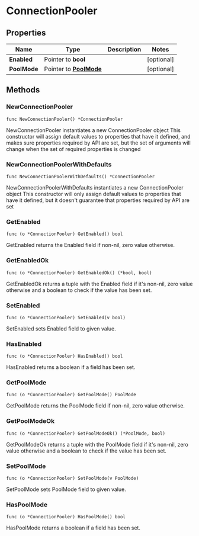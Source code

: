 # ConnectionPooler

## Properties

|Name | Type | Description | Notes|
|------------ | ------------- | ------------- | -------------|
|**Enabled** | Pointer to **bool** |  | [optional] |
|**PoolMode** | Pointer to [**PoolMode**](PoolMode.md) |  | [optional] |

## Methods

### NewConnectionPooler

`func NewConnectionPooler() *ConnectionPooler`

NewConnectionPooler instantiates a new ConnectionPooler object
This constructor will assign default values to properties that have it defined,
and makes sure properties required by API are set, but the set of arguments
will change when the set of required properties is changed

### NewConnectionPoolerWithDefaults

`func NewConnectionPoolerWithDefaults() *ConnectionPooler`

NewConnectionPoolerWithDefaults instantiates a new ConnectionPooler object
This constructor will only assign default values to properties that have it defined,
but it doesn't guarantee that properties required by API are set

### GetEnabled

`func (o *ConnectionPooler) GetEnabled() bool`

GetEnabled returns the Enabled field if non-nil, zero value otherwise.

### GetEnabledOk

`func (o *ConnectionPooler) GetEnabledOk() (*bool, bool)`

GetEnabledOk returns a tuple with the Enabled field if it's non-nil, zero value otherwise
and a boolean to check if the value has been set.

### SetEnabled

`func (o *ConnectionPooler) SetEnabled(v bool)`

SetEnabled sets Enabled field to given value.

### HasEnabled

`func (o *ConnectionPooler) HasEnabled() bool`

HasEnabled returns a boolean if a field has been set.

### GetPoolMode

`func (o *ConnectionPooler) GetPoolMode() PoolMode`

GetPoolMode returns the PoolMode field if non-nil, zero value otherwise.

### GetPoolModeOk

`func (o *ConnectionPooler) GetPoolModeOk() (*PoolMode, bool)`

GetPoolModeOk returns a tuple with the PoolMode field if it's non-nil, zero value otherwise
and a boolean to check if the value has been set.

### SetPoolMode

`func (o *ConnectionPooler) SetPoolMode(v PoolMode)`

SetPoolMode sets PoolMode field to given value.

### HasPoolMode

`func (o *ConnectionPooler) HasPoolMode() bool`

HasPoolMode returns a boolean if a field has been set.


